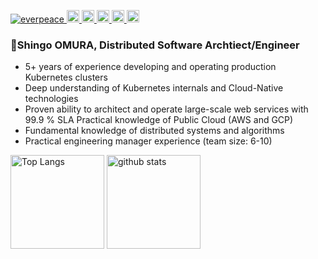 <p align="left">
  <a href="https://github.com/everpeace/everpeace/">
    <img src="https://komarev.com/ghpvc/?username=everpeace" alt="everpeace" />
  </a>
  <a href="http://twitter.com/everpeace">
    <img height="20" src="https://img.shields.io/twitter/follow/everpeace?label=Twitter&logo=twitter&style=flat" />
  </a>
  <a href="https://github.com/everpeace">
    <img height="20" src="https://img.shields.io/github/followers/everpeace?label=follow&logo=github&style=flat" />
  </a>
  <a href="http://qiita.com/everpeace">
    <img height="20" src="https://qiita-badge.apiapi.app/s/everpeace/posts.svg" />
  </a>
  <a href="https://qiita.com/everpeace">
    <img height="20" src="https://qiita-badge.apiapi.app/s/everpeace/contributions.svg" />
  </a>
  <a href="https://www.linkedin.com/in/shingoomura/">
    <img height="20" src="https://img.shields.io/badge/LinkedIn-shingoomura-0077B5?style=for-the-badge&logo=linkedin&logoColor=white" />
  </a>
</p>
  
### 👋Shingo OMURA, Distributed Software Archtiect/Engineer

- 5+ years of experience developing and operating production Kubernetes clusters 
- Deep understanding of Kubernetes internals and Cloud-Native technologies 
- Proven ability to architect and operate large-scale web services with 99.9 % SLA Practical knowledge of Public Cloud (AWS and GCP)
- Fundamental knowledge of distributed systems and algorithms 
- Practical engineering manager experience (team size: 6-10)

<p align="left"> 
  <img alt="Top Langs" height="150px" src="https://github-readme-stats.vercel.app/api/top-langs/?username=everpeace&layout=compact&count_private=true&show_icons=true&show_icons=true&theme=onedark" />
  <img alt="github stats" height="150px" src="https://github-readme-stats.vercel.app/api?username=everpeace&count_private=true&show_icons=true&show_icons=true&theme=onedark" />
</p>
 
<!--
**everpeace/everpeace** is a ✨ _special_ ✨ repository because its `README.md` (this file) appears on your GitHub profile.

Here are some ideas to get you started:

- 🔭 I’m currently working on ...
- 🌱 I’m currently learning ...
- 👯 I’m looking to collaborate on ...
- 🤔 I’m looking for help with ...
- 💬 Ask me about ...
- 📫 How to reach me: ...
- 😄 Pronouns: ...
- ⚡ Fun fact: ...
-->
